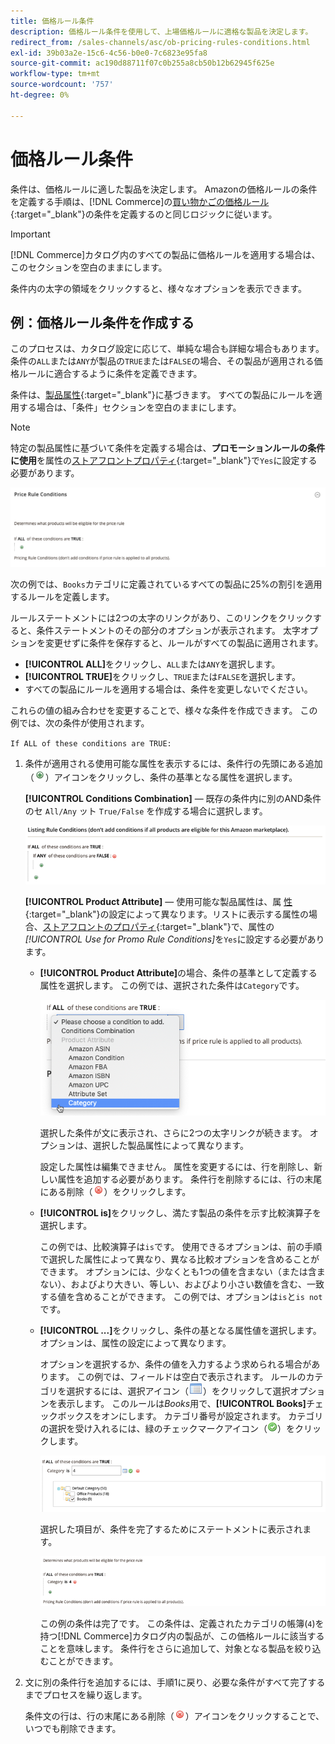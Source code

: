 ```yaml
---
title: 価格ルール条件
description: 価格ルール条件を使用して、上場価格ルールに適格な製品を決定します。
redirect_from: /sales-channels/asc/ob-pricing-rules-conditions.html
exl-id: 39b03a2e-15c6-4c56-b0e0-7c6823e95fa8
source-git-commit: ac190d88711f07c0b255a8cb50b12b62945f625e
workflow-type: tm+mt
source-wordcount: '757'
ht-degree: 0%

---
```


# 価格ルール条件

条件は、価格ルールに適した製品を決定します。 Amazonの価格ルールの条件を定義する手順は、[!DNL Commerce]の[買い物かごの価格ルール](https://docs.magento.com/user-guide/marketing/price-rules-cart.html){:target=&quot;_blank&quot;}の条件を定義するのと同じロジックに従います。

>[!IMPORTANT]
>
>[!DNL Commerce]カタログ内のすべての製品に価格ルールを適用する場合は、このセクションを空白のままにします。

条件内の太字の領域をクリックすると、様々なオプションを表示できます。

## 例：価格ルール条件を作成する

このプロセスは、カタログ設定に応じて、単純な場合も詳細な場合もあります。 条件の`ALL`または`ANY`が製品の`TRUE`または`FALSE`の場合、その製品が適用される価格ルールに適合するように条件を定義できます。

条件は、[製品属性](https://docs.magento.com/user-guide/catalog/product-attributes.html){:target=&quot;_blank&quot;}に基づきます。 すべての製品にルールを適用する場合は、「条件」セクションを空白のままにします。

>[!NOTE]
>
>特定の製品属性に基づいて条件を定義する場合は、**プロモーションルールの条件に使用**&#x200B;を属性の[ストアフロントプロパティ](https://docs.magento.com/user-guide/stores/attribute-product-create.html){:target=&quot;_blank&quot;}で`Yes`に設定する必要があります。

![価格ルール条件 — 明細1](assets/ob-price-rules-condition-1.png)

次の例では、`Books`カテゴリに定義されているすべての製品に25%の割引を適用するルールを定義します。

ルールステートメントには2つの太字のリンクがあり、このリンクをクリックすると、条件ステートメントのその部分のオプションが表示されます。 太字オプションを変更せずに条件を保存すると、ルールがすべての製品に適用されます。

- **[!UICONTROL ALL]**&#x200B;をクリックし、`ALL`または`ANY`を選択します。
- **[!UICONTROL TRUE]**&#x200B;をクリックし、`TRUE`または`FALSE`を選択します。
- すべての製品にルールを適用する場合は、条件を変更しないでください。

これらの値の組み合わせを変更することで、様々な条件を作成できます。 この例では、次の条件が使用されます。

`If ALL of these conditions are TRUE:`

1. 条件が適用される使用可能な属性を表示するには、条件行の先頭にある追加（![アイコン](assets/btn-add-grn.png)）アイコンをクリックし、条件の基準となる属性を選択します。

   **[!UICONTROL Conditions Combination]**  — 既存の条件内に別のAND条件のセ `All/Any` ット `True/False` を作成する場合に選択します。

   ![価格ルール条件の組み合わせ](assets/ob-conditions-combinations.png)

   **[!UICONTROL Product Attribute]**  — 使用可能な製品属性は、属 [性](https://docs.magento.com/user-guide/stores/attribute-product-create.html){:target=&quot;_blank&quot;}の設定によって異なります。リストに表示する属性の場合、[ストアフロントのプロパティ](https://docs.magento.com/user-guide/stores/attribute-product-create.html){:target=&quot;_blank&quot;}で、属性の&#x200B;*[!UICONTROL Use for Promo Rule Conditions]*&#x200B;を`Yes`に設定する必要があります。

   - **[!UICONTROL Product Attribute]**&#x200B;の場合、条件の基準として定義する属性を選択します。 この例では、選択された条件は`Category`です。

      ![価格ルール条件 — 明細2、パート2](assets/ob-price-rule-condition-2.png)

      選択した条件が文に表示され、さらに2つの太字リンクが続きます。 オプションは、選択した製品属性によって異なります。

      設定した属性は編集できません。 属性を変更するには、行を削除し、新しい属性を追加する必要があります。 条件行を削除するには、行の末尾にある削除（![削除アイコン](assets/btn-del-red.png)）をクリックします。

   - **[!UICONTROL is]**&#x200B;をクリックし、満たす製品の条件を示す比較演算子を選択します。

      この例では、比較演算子は`is`です。 使用できるオプションは、前の手順で選択した属性によって異なり、異なる比較オプションを含めることができます。 オプションには、少なくとも1つの値を含まない（または含まない）、およびより大きい、等しい、およびより小さい数値を含む、一致する値を含めることができます。 この例では、オプションは`is`と`is not`です。

   - **[!UICONTROL ...]**&#x200B;をクリックし、条件の基となる属性値を選択します。 オプションは、属性の設定によって異なります。

      オプションを選択するか、条件の値を入力するよう求められる場合があります。 この例では、フィールドは空白で表示されます。 ルールのカテゴリを選択するには、選択アイコン（![選択アイコン](assets/btn-chooser.png)）をクリックして選択オプションを表示します。 このルールは&#x200B;_Books_&#x200B;用で、**[!UICONTROL Books]**&#x200B;チェックボックスをオンにします。 カテゴリ番号が設定されます。 カテゴリの選択を受け入れるには、緑のチェックマークアイコン（![チェックマークアイコン](assets/btn-check-mark-green.png)）をクリックします。

      ![価格ルール条件 — 明細2、パート3](assets/ob-price-rule-condition-3.png)

      選択した項目が、条件を完了するためにステートメントに表示されます。

      ![価格ルール条件 — 明細2、パート4](assets/ob-price-rule-condition-4.png)

      この例の条件は完了です。 この条件は、定義されたカテゴリの帳簿(`4`)を持つ[!DNL Commerce]カタログ内の製品が、この価格ルールに該当することを意味します。 条件行をさらに追加して、対象となる製品を絞り込むことができます。

1. 文に別の条件行を追加するには、手順1に戻り、必要な条件がすべて完了するまでプロセスを繰り返します。

   条件文の行は、行の末尾にある削除（![削除アイコン](assets/btn-del-red.png)）アイコンをクリックすることで、いつでも削除できます。
